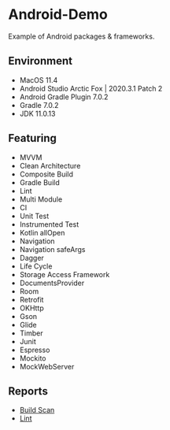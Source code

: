 # Android-Demo
Example of Android packages & frameworks.

## Environment
* MacOS 11.4
* Android Studio Arctic Fox | 2020.3.1 Patch 2
* Android Gradle Plugin 7.0.2
* Gradle 7.0.2
* JDK 11.0.13


## Featuring
* MVVM
* Clean Architecture
* Composite Build
* Gradle Build
* Lint
* Multi Module
* CI
* Unit Test
* Instrumented Test
* Kotlin allOpen
* Navigation
* Navigation safeArgs
* Dagger
* Life Cycle
* Storage Access Framework
* DocumentsProvider
* Room
* Retrofit
* OKHttp
* Gson
* Glide
* Timber
* Junit
* Espresso
* Mockito
* MockWebServer


## Reports
* [Build Scan](https://scans.gradle.com/s/56hqvvvlvd2ja)
* [Lint](https://htmlpreview.github.io/?https://github.com/henryhuang1219/Android-Demo/blob/master/app/reports/lint-results-debug.html)